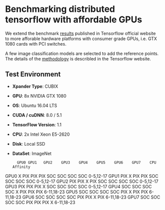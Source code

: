 # Benchmarking distributed tensorflow with affordable GPUs
We extend the benchmark [results](https://www.tensorflow.org/performance/benchmarks) published in Tensorflow official website to more afforable hardware platforms with consumer grade GPUs, i.e. GTX 1080 cards with PCI switches.  

A few image classification models are selected to add the reference points. The details of the [methodology](https://www.tensorflow.org/performance/benchmarks#methodology) is describled in the Tensorflow website.

## Test Environment
* **Xpander Type**: CUBIX
* **GPU**: 8x NVIDIA GTX 1080
* **OS**: Ubuntu 16.04 LTS
* **CUDA / cuDNN**: 8.0 / 5.1
* **TensorFlow Version**: 1.1
* **CPU**: 2x Intel Xeon E5-2620
* **Disk**: Local SSD
* **DataSet**: ImageNet

	    GPU0 GPU1	GPU2	GPU3	GPU4	GPU5	GPU6	GPU7	CPU Affinity
GPU0	 X 	PIX	PIX	PIX	SOC	SOC	SOC	SOC	0-5,12-17
GPU1	PIX	 X 	PIX	PIX	SOC	SOC	SOC	SOC	0-5,12-17
GPU2	PIX	PIX	 X 	PIX	SOC	SOC	SOC	SOC	0-5,12-17
GPU3	PIX	PIX	PIX	 X 	SOC	SOC	SOC	SOC	0-5,12-17
GPU4	SOC	SOC	SOC	SOC	 X 	PIX	PIX	PIX	6-11,18-23
GPU5	SOC	SOC	SOC	SOC	PIX	 X 	PIX	PIX	6-11,18-23
GPU6	SOC	SOC	SOC	SOC	PIX	PIX	 X 	PIX	6-11,18-23
GPU7	SOC	SOC	SOC	SOC	PIX	PIX	PIX	 X 	6-11,18-23

